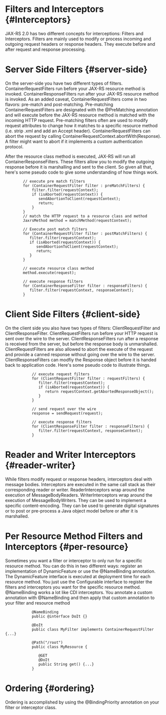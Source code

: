 Filters and Interceptors {#Interceptors}
========================

JAX-RS 2.0 has two different concepts for interceptions: Filters and
Interceptors. Filters are mainly used to modify or process incoming and
outgoing request headers or response headers. They execute before and
after request and response processing.

Server Side Filters {#server-side}
===================

On the server-side you have two different types of filters.
ContainerRequestFilters run before your JAX-RS resource method is
invoked. ContainerResponseFilters run after your JAX-RS resource method
is invoked. As an added caveat, ContainerRequestFilters come in two
flavors: pre-match and post-matching. Pre-matching
ContainerRequestFilters are designated with the @PreMatching annotation
and will execute before the JAX-RS resource method is matched with the
incoming HTTP request. Pre-matching filters often are used to modify
request attributes to change how it matches to a specific resource
method (i.e. strip .xml and add an Accept header).
ContainerRequestFilters can abort the request by calling
ContainerRequestContext.abortWith(Response). A filter might want to
abort if it implements a custom authentication protocol.

After the resource class method is executed, JAX-RS will run all
ContainerResponseFilters. These filters allow you to modify the outgoing
response before it is marshalling and sent to the client. So given all
that, here's some pseudo code to give some understanding of how things
work.

            // execute pre match filters
            for (ContainerRequestFilter filter : preMatchFilters) {
                filter.filter(requestContext);
                if (isAborted(requestContext)) {
                   sendAbortionToClient(requestContext);
                   return;
                }
            }
            // match the HTTP request to a resource class and method
            JaxrsMethod method = matchMethod(requestContext);

            // Execute post match filters
            for (ContainerRequestFilter filter : postMatchFilters) {
               filter.filter(requestContext);
               if (isAborted(requestContext)) {
                  sendAbortionToClient(requestContext);
                  return;
               }
            }

            // execute resource class method
            method.execute(request);

            // execute response filters
            for (ContainerResponseFilter filter : responseFilters) {
               filter.filter(requestContext, responseContext);
            }
        

Client Side Filters {#client-side}
===================

On the client side you also have two types of filters:
ClientRequestFilter and ClientResponseFilter. ClientRequestFilters run
before your HTTP request is sent over the wire to the server.
ClientResponseFilters run after a response is received from the server,
but before the response body is unmarshalled. ClientRequestFilters are
also allowed to abort the execute of the request and provide a canned
response without going over the wire to the server.
ClientResponseFilters can modfiy the Response object before it is handed
back to application code. Here's some pseudo code to illustrate things.

                // execute request filters
                for (ClientRequestFilter filter : requestFilters) {
                   filter.filter(requestContext);
                   if (isAborted(requestContext)) {
                      return requestContext.getAbortedResponseObject();
                   }
                }

                // send request over the wire
                response = sendRequest(request);

                // execute response filters
                for (ClientResponseFilter filter : responseFilters) {
                   filter.filter(requestContext, responseContext);
                }
            

Reader and Writer Interceptors {#reader-writer}
==============================

While filters modify request or response headers, interceptors deal with
message bodies. Interceptors are executed in the same call stack as
their corresponding reader or writer. ReaderInterceptors wrap around the
execution of MessageBodyReaders. WriterInterceptors wrap around the
execution of MessageBodyWriters. They can be used to implement a
specific content-encoding. They can be used to generate digital
signatures or to post or pre-process a Java object model before or after
it is marshalled.

Per Resource Method Filters and Interceptors {#per-resource}
============================================

Sometimes you want a filter or interceptor to only run for a specific
resource method. You can do this in two different ways: register an
implementation of DynamicFeature or use the @NameBinding annotation. The
DynamicFeature interface is executed at deployment time for each
resource method. You just use the Configurable interface to register the
filters and interceptors you want for the specific resource method.
@NameBinding works a lot like CDI interceptors. You annotate a custom
annotation with @NameBinding and then apply that custom annotation to
your filter and resource method

                @NameBinding
                public @interface DoIt {}

                @DoIt
                public class MyFilter implements ContainerRequestFilter {...}

                @Path("/root")
                public class MyResource {

                   @GET
                   @DoIt
                   public String get() {...}
                }
            

Ordering {#ordering}
========

Ordering is accomplished by using the @BindingPriority annotation on
your filter or interceptor class.
